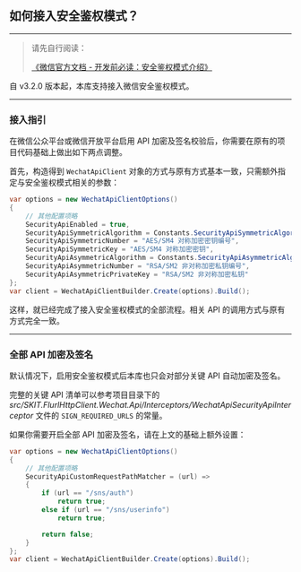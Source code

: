 ﻿## 如何接入安全鉴权模式？

---

> 请先自行阅读：
>
> [《微信官方文档 - 开发前必读：安全鉴权模式介绍》](https://developers.weixin.qq.com/miniprogram/dev/OpenApiDoc/getting_started/signature-verify.html)

自 v3.2.0 版本起，本库支持接入微信安全鉴权模式。

---

### 接入指引

在微信公众平台或微信开放平台启用 API 加密及签名校验后，你需要在原有的项目代码基础上做出如下两点调整。

首先，构造得到 `WechatApiClient` 对象的方式与原有方式基本一致，只需额外指定与安全鉴权模式相关的参数：

```csharp
var options = new WechatApiClientOptions()
{
    // 其他配置项略
    SecurityApiEnabled = true,
    SecurityApiSymmetricAlgorithm = Constants.SecurityApiSymmetricAlgorithms.AES,
    SecurityApiSymmetricNumber = "AES/SM4 对称加密密钥编号",
    SecurityApiSymmetricKey = "AES/SM4 对称加密密钥",
    SecurityApiAsymmetricAlgorithm = Constants.SecurityApiAsymmetricAlgorithms.RSA,
    SecurityApiAsymmetricNumber = "RSA/SM2 非对称加密私钥编号",
    SecurityApiAsymmetricPrivateKey = "RSA/SM2 非对称加密私钥"
};
var client = WechatApiClientBuilder.Create(options).Build();
```

这样，就已经完成了接入安全鉴权模式的全部流程。相关 API 的调用方式与原有方式完全一致。

---

### 全部 API 加密及签名

默认情况下，启用安全鉴权模式后本库也只会对部分关键 API 自动加密及签名。

完整的关键 API 清单可以参考项目目录下的 _src/SKIT.FlurlHttpClient.Wechat.Api/Interceptors/WechatApiSecurityApiInterceptor_ 文件的 `SIGN_REQUIRED_URLS` 的常量。

如果你需要开启全部 API 加密及签名，请在上文的基础上额外设置：

```csharp
var options = new WechatApiClientOptions()
{
    // 其他配置项略
    SecurityApiCustomRequestPathMatcher = (url) =>
    {
        if (url == "/sns/auth")
            return true;
        else if (url == "/sns/userinfo")
            return true;

        return false;
    }
};
var client = WechatApiClientBuilder.Create(options).Build();
```
